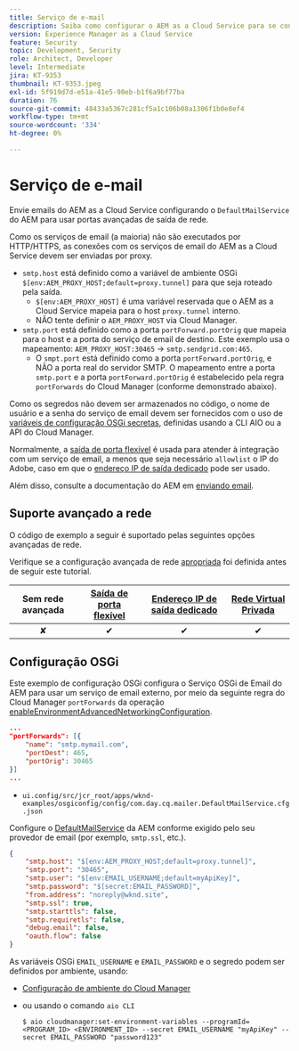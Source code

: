 ```yaml
---
title: Serviço de e-mail
description: Saiba como configurar o AEM as a Cloud Service para se conectar a um serviço de email usando portas de saída.
version: Experience Manager as a Cloud Service
feature: Security
topic: Development, Security
role: Architect, Developer
level: Intermediate
jira: KT-9353
thumbnail: KT-9353.jpeg
exl-id: 5f919d7d-e51a-41e5-90eb-b1f6a9bf77ba
duration: 76
source-git-commit: 48433a5367c281cf5a1c106b08a1306f1b0e8ef4
workflow-type: tm+mt
source-wordcount: '334'
ht-degree: 0%

---
```


# Serviço de e-mail

Envie emails do AEM as a Cloud Service configurando o `DefaultMailService` do AEM para usar portas avançadas de saída de rede.

Como os serviços de email (a maioria) não são executados por HTTP/HTTPS, as conexões com os serviços de email do AEM as a Cloud Service devem ser enviadas por proxy.

+ `smtp.host` está definido como a variável de ambiente OSGi `$[env:AEM_PROXY_HOST;default=proxy.tunnel]` para que seja roteado pela saída.
   + `$[env:AEM_PROXY_HOST]` é uma variável reservada que o AEM as a Cloud Service mapeia para o host `proxy.tunnel` interno.
   + NÃO tente definir o `AEM_PROXY_HOST` via Cloud Manager.
+ `smtp.port` está definido como a porta `portForward.portOrig` que mapeia para o host e a porta do serviço de email de destino. Este exemplo usa o mapeamento: `AEM_PROXY_HOST:30465` → `smtp.sendgrid.com:465`.
   + O `smpt.port` está definido como a porta `portForward.portOrig`, e NÃO a porta real do servidor SMTP. O mapeamento entre a porta `smtp.port` e a porta `portForward.portOrig` é estabelecido pela regra `portForwards` do Cloud Manager (conforme demonstrado abaixo).

Como os segredos não devem ser armazenados no código, o nome de usuário e a senha do serviço de email devem ser fornecidos com o uso de [variáveis de configuração OSGi secretas](https://experienceleague.adobe.com/docs/experience-manager-cloud-service/implementing/deploying/configuring-osgi.html#secret-configuration-values), definidas usando a CLI AIO ou a API do Cloud Manager.

Normalmente, a [saída de porta flexível](../flexible-port-egress.md) é usada para atender à integração com um serviço de email, a menos que seja necessário `allowlist` o IP do Adobe, caso em que o [endereço IP de saída dedicado](../dedicated-egress-ip-address.md) pode ser usado.

Além disso, consulte a documentação do AEM em [enviando email](https://experienceleague.adobe.com/docs/experience-manager-cloud-service/content/implementing/developing/development-guidelines.html#sending-email).

## Suporte avançado a rede

O código de exemplo a seguir é suportado pelas seguintes opções avançadas de rede.

Verifique se a configuração avançada de rede [apropriada](../advanced-networking.md#advanced-networking) foi definida antes de seguir este tutorial.

| Sem rede avançada | [Saída de porta flexível](../flexible-port-egress.md) | [Endereço IP de saída dedicado](../dedicated-egress-ip-address.md) | [Rede Virtual Privada](../vpn.md) |
|:-----:|:-----:|:------:|:---------:|
| ✘ | ✔ | ✔ | ✔ |

## Configuração OSGi

Este exemplo de configuração OSGi configura o Serviço OSGi de Email do AEM para usar um serviço de email externo, por meio da seguinte regra do Cloud Manager `portForwards` da operação [enableEnvironmentAdvancedNetworkingConfiguration](https://www.adobe.io/experience-cloud/cloud-manager/reference/api/#operation/enableEnvironmentAdvancedNetworkingConfiguration).

```json
...
"portForwards": [{
    "name": "smtp.mymail.com",
    "portDest": 465,
    "portOrig": 30465
}]
...
```

+ `ui.config/src/jcr_root/apps/wknd-examples/osgiconfig/config/com.day.cq.mailer.DefaultMailService.cfg.json`

Configure o [DefaultMailService](https://experienceleague.adobe.com/docs/experience-manager-cloud-service/content/implementing/developing/development-guidelines.html#sending-email) da AEM conforme exigido pelo seu provedor de email (por exemplo, `smtp.ssl`, etc.).

```json
{
    "smtp.host": "$[env:AEM_PROXY_HOST;default=proxy.tunnel]",
    "smtp.port": "30465",
    "smtp.user": "$[env:EMAIL_USERNAME;default=myApiKey]",
    "smtp.password": "$[secret:EMAIL_PASSWORD]",
    "from.address": "noreply@wknd.site",
    "smtp.ssl": true,
    "smtp.starttls": false, 
    "smtp.requiretls": false,
    "debug.email": false,
    "oauth.flow": false
}
```

As variáveis OSGi `EMAIL_USERNAME` e `EMAIL_PASSWORD` e o segredo podem ser definidos por ambiente, usando:

+ [Configuração de ambiente do Cloud Manager](https://experienceleague.adobe.com/docs/experience-manager-cloud-service/content/implementing/using-cloud-manager/environment-variables.html)
+ ou usando o comando `aio CLI`

  ```shell
  $ aio cloudmanager:set-environment-variables --programId=<PROGRAM_ID> <ENVIRONMENT_ID> --secret EMAIL_USERNAME "myApiKey" --secret EMAIL_PASSWORD "password123"
  ```
